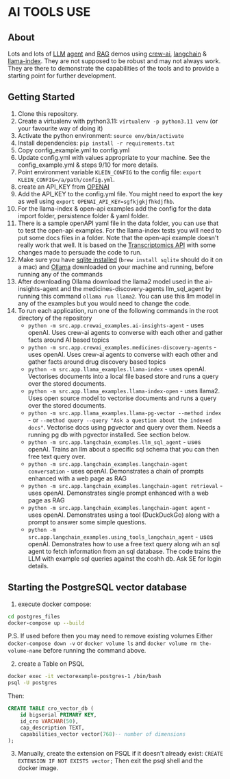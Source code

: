 # AI TOOLS USE

## About
Lots and lots of [LLM](https://en.wikipedia.org/wiki/Large_language_model) [agent](https://en.wikipedia.org/wiki/Intelligent_agent) and [RAG](https://en.wikipedia.org/wiki/Prompt_engineering#Retrieval-augmented_generation) demos using [crew-ai](https://github.com/joaomdmoura/crewAI), [langchain](https://www.langchain.com) & [llama-index](https://docs.llamaindex.ai/en/stable/index.html). 
They are not supposed to be robust and may not always work.
They are there to demonstrate the capabilities of the tools and to provide a starting point for further development.

## Getting Started

1. Clone this repository.
2. Create a virtualenv with python3.11: `virtualenv -p python3.11 venv` (or your favourite way of doing it)
3. Activate the python environment: `source env/bin/activate`
4. Install dependencies: `pip install -r requirements.txt`
5. Copy config_example.yml to config.yml
6. Update config.yml with values appropriate to your machine. See the config_example.yml & steps 9/10 for more details.
7. Point environment variable `KLEIN_CONFIG` to the config file: `export KLEIN_CONFIG=/a/path/config.yml`.
8. create an API_KEY from [OPENAI](https://platform.openai.com/api-keys)
9. Add the API_KEY to the config.yml file. You might need to export the key as well using `export OPENAI_API_KEY=sgfkjgkjfhkdjfhb`.
10. For the llama-index & open-api examples add the config for the data import folder, persistence folder & yaml folder.
11. There is a sample openAPI yaml file in the data folder, you can use that to test the open-api examples. For the llama-index tests you will need to put some docs files in a folder. Note that the open-api example doesn't really work that well. It is based on the [Transcriptomics API](https://gitlab.com/medicines-discovery-catapult/informatics/dsp-atlas/dsp-atlas-transcriptomics-api) with some changes made to persuade the code to run.
12. Make sure you have [sqlite installed](https://www.sqlite.org/download.html) (`brew install sqlite` should do it on a mac) and [Ollama](https://ollama.ai) downloaded on your machine and running, before running any of the commands
13. After downloading Ollama download the llama2 model used in the ai-insights-agent and the medicines-discovery-agents llm_sql_agent by running this command `ollama run llama2`. You can use this llm model in any of the examples but you would need to change the code.
14. To run each application, run one of the following commands in the root directory of the repository
    * `python -m src.app.crewai_examples.ai-insights-agent` - uses openAI. Uses crew-ai agents to converse with each other and gather facts around AI based topics
    * `python -m src.app.crewai_examples.medicines-discovery-agents` - uses openAI. Uses crew-ai agents to converse with each other and gather facts around drug discovery based topics
    * `python -m src.app.llama_examples.llama-index` - uses openAI. Vectorises documents into a local file based store and runs a query over the stored documents.
    * `python -m src.app.llama_examples.llama-index-open` - uses llama2. Uses open source model to vectorise documents and runs a query over the stored documents.
    * `python -m src.app.llama_examples.llama-pg-vector --method index` - or `--method query --query "Ask a question about the indexed docs"`. Vectorise docs using pgvector and query over them. Needs a running pg db with pgvector installed. See section below.
    * `python -m src.app.langchain_examples.llm_sql_agent` - uses openAI. Trains an llm about a specific sql schema that you can then free text query over.
    * `python -m src.app.langchain_examples.langchain-agent conversation` - uses openAI. Demonstrates a chain of prompts enhanced with a web page as RAG
    * `python -m src.app.langchain_examples.langchain-agent retrieval` - uses openAI. Demonstrates single prompt enhanced with a web page as RAG
    * `python -m src.app.langchain_examples.langchain-agent agent` - uses openAI. Demonstrates using a tool (DuckDuckGo) along with a prompt to answer some simple questions.
    * `python -m src.app.langchain_examples.using_tools_langchain_agent` - uses openAI. Demonstrates how to use a free text query along wih an sql agent to fetch information from an sql database. The code trains the LLM with example sql queries against the coshh db. Ask SE for login details.

## Starting the PostgreSQL vector database

1. execute docker compose:
```bash
cd postgres_files
docker-compose up --build
```
P.S. If used before then you may need to remove existing volumes Either `docker-compose down -v` or `docker volume ls` and `docker volume rm the-volume-name` before running the command above.

2. create a Table on PSQL
```bash
docker exec -it vectorexample-postgres-1 /bin/bash
psql -U postgres
```

Then:

```sql
CREATE TABLE cro_vector_db (
    id bigserial PRIMARY KEY,
    id_cro VARCHAR(50),
    cap_description TEXT,
    capabilities_vector vector(768)-- number of dimensions
);
```
3. Manually, create the extension on PSQL if it doesn't already exist: `CREATE EXTENSION IF NOT EXISTS vector;` Then exit the psql shell and the docker image.
